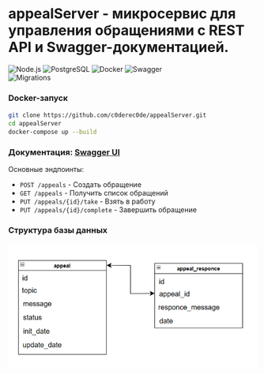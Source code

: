 # appealServer - микросервис для управления обращениями с REST API и Swagger-документацией.

![Node.js](https://img.shields.io/badge/Node.js-18+-green)
![PostgreSQL](https://img.shields.io/badge/PostgreSQL-15-blue)
![Docker](https://img.shields.io/badge/Docker-✔-brightgreen)
![Swagger](https://img.shields.io/badge/Swagger-UI-success)  
![Migrations](https://img.shields.io/badge/DB-Migrations-informational)  

### Docker-запуск 
```bash
git clone https://github.com/c0derec0de/appealServer.git
cd appealServer
docker-compose up --build
```
### Документация: [Swagger UI](http://localhost:3000/api-docs)  
Основные эндпоинты:  
- `POST /appeals` - Создать обращение  
- `GET /appeals` - Получить список обращений  
- `PUT /appeals/{id}/take` - Взять в работу  
- `PUT /appeals/{id}/complete` - Завершить обращение  


### Структура базы данных
![Структура базы данных](https://github.com/c0derec0de/appealServer/blob/main/DB.png)
